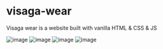 # visaga-wear
Visaga wear is a website built with vanilla HTML &amp; CSS &amp; JS

![image](https://github.com/legion3trunn3r/visaga-wear/assets/74609879/4994d23a-4dfa-4b88-9a77-783ba740cb30)
![image](https://github.com/legion3trunn3r/visaga-wear/assets/74609879/d683cfab-3b8d-4839-89d5-192a40dac038)
![image](https://github.com/legion3trunn3r/visaga-wear/assets/74609879/3d256096-ca52-4a09-bd3b-6285d52fa4a0)
![image](https://github.com/legion3trunn3r/visaga-wear/assets/74609879/f4419be9-7d02-4239-8813-f7f41c86f0ca)
